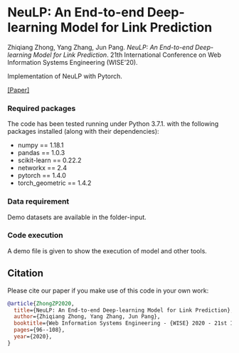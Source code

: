 # NeuLP: An End-to-end Deep-learning Model for Link Prediction

Zhiqiang Zhong, Yang Zhang, Jun Pang. *NeuLP: An End-to-end Deep-learning Model for Link Prediction*.
21th International Conference on Web Information Systems Engineering (WISE’20).

Implementation of NeuLP with Pytorch.

[[Paper]](https://satoss.uni.lu/members/jun/papers/WISE20a.pdf)

### Required packages
The code has been tested running under Python 3.7.1. with the following packages installed (along with their dependencies):

- numpy == 1.18.1
- pandas == 1.0.3
- scikit-learn == 0.22.2
- networkx == 2.4
- pytorch == 1.4.0
- torch_geometric == 1.4.2

### Data requirement
Demo datasets are available in the folder-input.

### Code execution
A demo file is given to show the execution of model and other tools.

## Citation

Please cite our paper if you make use of this code in your own work:

```bibtex
@article{ZhongZP2020,
  title={NeuLP: An End-to-end Deep-learning Model for Link Prediction},
  author={Zhiqiang Zhong, Yang Zhang, Jun Pang},
  booktitle={Web Information Systems Engineering - {WISE} 2020 - 21st International Conference},
  pages={96--108},
  year={2020},
}
```